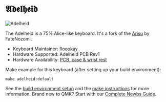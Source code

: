 # 𝕬𝖉𝖊𝖑𝖍𝖊𝖎𝖉

![Adelheid](https://github.com/floookay/adelheid/images/adelheid.png)

The Adelheid is a 75% Alice-like keyboard. It's a fork of the [Arisu](https://github.com/FateNozomi/arisu-pcb) by FateNozomi.

* Keyboard Maintainer: [floookay](https://github.com/floookay)  
* Hardware Supported: Adelheid PCB Rev1  
* Hardware Availability: [PCB, case &amp; wrist rest](https://github.com/floookay/adelheid)

Make example for this keyboard (after setting up your build environment):

    make adelheid:default

See the [build environment setup](https://docs.qmk.fm/#/getting_started_build_tools) and the [make instructions](https://docs.qmk.fm/#/getting_started_make_guide) for more information. Brand new to QMK? Start with our [Complete Newbs Guide](https://docs.qmk.fm/#/newbs).
